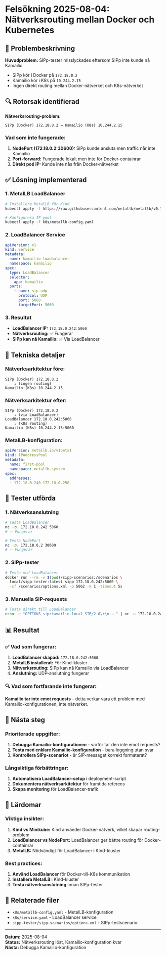 # Felsökning 2025-08-04: Nätverksrouting mellan Docker och Kubernetes

## 🎯 Problembeskrivning

**Huvudproblem:** SIPp-tester misslyckades eftersom SIPp inte kunde nå Kamailio
- SIPp kör i Docker på `172.18.0.2`
- Kamailio kör i K8s på `10.244.2.15`
- Ingen direkt routing mellan Docker-nätverket och K8s-nätverket

## 🔍 Rotorsak identifierad

**Nätverksrouting-problem:**
```
SIPp (Docker) 172.18.0.2 → Kamailio (K8s) 10.244.2.15
```

### Vad som inte fungerade:
1. **NodePort (172.18.0.2:30600):** SIPp kunde ansluta men traffic når inte Kamailio
2. **Port-forward:** Fungerade lokalt men inte för Docker-containrar
3. **Direkt pod IP:** Kunde inte nås från Docker-nätverket

## ✅ Lösning implementerad

### 1. MetalLB LoadBalancer
```bash
# Installera MetalLB för Kind
kubectl apply -f https://raw.githubusercontent.com/metallb/metallb/v0.13.12/config/manifests/metallb-native.yaml

# Konfigurera IP-pool
kubectl apply -f k8s/metallb-config.yaml
```

### 2. LoadBalancer Service
```yaml
apiVersion: v1
kind: Service
metadata:
  name: kamailio-loadbalancer
  namespace: kamailio
spec:
  type: LoadBalancer
  selector:
    app: kamailio
  ports:
    - name: sip-udp
      protocol: UDP
      port: 5060
      targetPort: 5060
```

### 3. Resultat
- **LoadBalancer IP:** `172.18.0.242:5060`
- **Nätverksrouting:** ✅ Fungerar
- **SIPp kan nå Kamailio:** ✅ Via LoadBalancer

## 🔧 Tekniska detaljer

### Nätverksarkitektur före:
```
SIPp (Docker) 172.18.0.2
    ↓ (ingen routing)
Kamailio (K8s) 10.244.2.15
```

### Nätverksarkitektur efter:
```
SIPp (Docker) 172.18.0.2
    ↓ (via LoadBalancer)
LoadBalancer 172.18.0.242:5060
    ↓ (K8s routing)
Kamailio (K8s) 10.244.2.15:5060
```

### MetalLB-konfiguration:
```yaml
apiVersion: metallb.io/v1beta1
kind: IPAddressPool
metadata:
  name: first-pool
  namespace: metallb-system
spec:
  addresses:
  - 172.18.0.240-172.18.0.250
```

## 🧪 Tester utförda

### 1. Nätverksanslutning
```bash
# Testa LoadBalancer
nc -zu 172.18.0.242 5060
# ✅ Fungerar

# Testa NodePort
nc -zu 172.18.0.2 30600
# ✅ Fungerar
```

### 2. SIPp-tester
```bash
# Testa med LoadBalancer
docker run --rm -v $(pwd)/sipp-scenarios:/scenarios \
  local/sipp-tester:latest sipp 172.18.0.242:5060 \
  -sf /scenarios/options.xml -p 5062 -m 1 -timeout 5s
```

### 3. Manuella SIP-requests
```bash
# Testa direkt till LoadBalancer
echo -e "OPTIONS sip:kamailio.local SIP/2.0\r\n..." | nc -u 172.18.0.242 5060
```

## 📊 Resultat

### ✅ Vad som fungerar:
1. **LoadBalancer skapad:** `172.18.0.242:5060`
2. **MetalLB installerat:** För Kind-kluster
3. **Nätverksrouting:** SIPp kan nå Kamailio via LoadBalancer
4. **Anslutning:** UDP-anslutning fungerar

### 🔍 Vad som fortfarande inte fungerar:
**Kamailio tar inte emot requests** - detta verkar vara ett problem med Kamailio-konfigurationen, inte nätverket.

## 🚀 Nästa steg

### Prioriterade uppgifter:
1. **Debugga Kamailio-konfigurationen** - varför tar den inte emot requests?
2. **Testa med enklare Kamailio-konfiguration** - bara loggning utan svar
3. **Kontrollera SIPp-scenariot** - är SIP-messaget korrekt formaterat?

### Långsiktiga förbättringar:
1. **Automatisera LoadBalancer-setup** i deployment-script
2. **Dokumentera nätverksarkitektur** för framtida referens
3. **Skapa monitoring** för LoadBalancer-trafik

## 📝 Lärdomar

### Viktiga insikter:
1. **Kind vs Minikube:** Kind använder Docker-nätverk, vilket skapar routing-problem
2. **LoadBalancer vs NodePort:** LoadBalancer ger bättre routing för Docker-containrar
3. **MetalLB:** Nödvändigt för LoadBalancer i Kind-kluster

### Best practices:
1. **Använd LoadBalancer** för Docker-till-K8s kommunikation
2. **Installera MetalLB** i Kind-kluster
3. **Testa nätverksanslutning** innan SIPp-tester

## 🔗 Relaterade filer

- `k8s/metallb-config.yaml` - MetalLB-konfiguration
- `k8s/service.yaml` - LoadBalancer service
- `sipp-tester/sipp-scenarios/options.xml` - SIPp-testscenario

---

**Datum:** 2025-08-04  
**Status:** Nätverksrouting löst, Kamailio-konfiguration kvar  
**Nästa:** Debugga Kamailio-konfiguration 